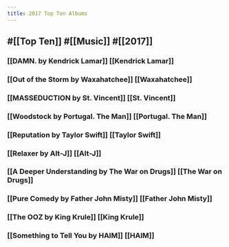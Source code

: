 ```yaml
---
title: 2017 Top Ten Albums
---
```


## #[[Top Ten]] #[[Music]] #[[2017]]
### [[DAMN. by Kendrick Lamar]] [[Kendrick Lamar]]

### [[Out of the Storm by Waxahatchee]] [[Waxahatchee]]

### [[MASSEDUCTION by St. Vincent]] [[St. Vincent]]

### [[Woodstock by Portugal. The Man]] [[Portugal. The Man]]

### [[Reputation by Taylor Swift]] [[Taylor Swift]]

### [[Relaxer by Alt-J]] [[Alt-J]]

### [[A Deeper Understanding by The War on Drugs]] [[The War on Drugs]]

### [[Pure Comedy by Father John Misty]] [[Father John Misty]]

### [[The OOZ by King Krule]] [[King Krule]]

### [[Something to Tell You by HAIM]] [[HAIM]]
